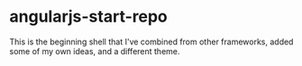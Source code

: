 angularjs-start-repo
====================

This is the beginning shell that I've combined from other frameworks, added some of my own ideas, and a different theme.
